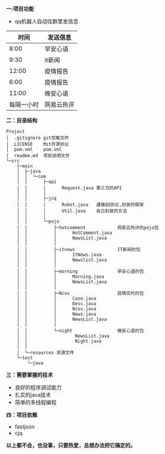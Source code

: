 **一:项目功能**
- qq机器人自动往群里发信息

|  时间 |发送信息|
|---|---|
|8:00   | 早安心语|
|  9:30 | it新闻|
| 12:00  | 疫情报告|
|  6:00  |疫情报告|
|11:00 |晚安心语|
|每隔一小时|网易云热评|

**二：目录结构**
```
Project
│  .gitignore git忽略文件
│  LICENSE    Mit开源协议
│  pom.xml    pom.xml
│  readme.md  项目说明文件
└─src
    ├─main
    │  ├─java
    │  │  └─com
    │  │      ├─api
    │  │      │      Request.java 第三方的API
    │  │      │      
    │  │      ├─jcq
    │  │      │      Robot.java   遵循QQ协议,封装的框架
    │  │      │      Util.java    自己封装的方法
    │  │      │      
    │  │      └─pojo
    │  │          ├─hotcomment            网易云热评的pojo包
    │  │          │      HotComment.java
    │  │          │      NewsList.java
    │  │          │      
    │  │          ├─itnews                IT新闻的包
    │  │          │      ItNews.java
    │  │          │      Newslist.java
    │  │          │      
    │  │          ├─morning               早安心语的包            
    │  │          │      Morning.java
    │  │          │      NewsList.java
    │  │          │      
    │  │          ├─Ncov                  疫情实时的包
    │  │          │      Case.java 
    │  │          │      Desc.java
    │  │          │      Ncov.java
    │  │          │      News.java
    │  │          │      NewsList.java
    │  │          │      
    │  │          └─night                 晚安心语的包      
    │  │                  NewsList.java
    │  │                  Night.java
    │  │                  
    │  └─resources 资源文件
    └─test
        └─java
```
**三：需要掌握的技术**

- 良好的程序调试能力
- 扎实的java技术
- 简单的多线程编程

**四：项目依赖**

- fastjson
- cjq

**以上都不会，也没事，只要热爱，总想办法把它搞定的。**